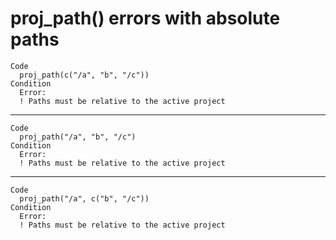 # proj_path() errors with absolute paths

    Code
      proj_path(c("/a", "b", "/c"))
    Condition
      Error:
      ! Paths must be relative to the active project

---

    Code
      proj_path("/a", "b", "/c")
    Condition
      Error:
      ! Paths must be relative to the active project

---

    Code
      proj_path("/a", c("b", "/c"))
    Condition
      Error:
      ! Paths must be relative to the active project

